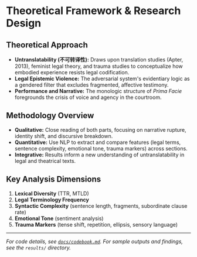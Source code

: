 # Theoretical Framework & Research Design

## Theoretical Approach

- **Untranslatability (不可转译性):** Draws upon translation studies (Apter, 2013), feminist legal theory, and trauma studies to conceptualize how embodied experience resists legal codification.
- **Legal Epistemic Violence:** The adversarial system's evidentiary logic as a gendered filter that excludes fragmented, affective testimony.
- **Performance and Narrative:** The monologic structure of *Prima Facie* foregrounds the crisis of voice and agency in the courtroom.

## Methodology Overview

- **Qualitative:** Close reading of both parts, focusing on narrative rupture, identity shift, and discursive breakdown.
- **Quantitative:** Use NLP to extract and compare features (legal terms, sentence complexity, emotional tone, trauma markers) across sections.
- **Integrative:** Results inform a new understanding of untranslatability in legal and theatrical texts.

## Key Analysis Dimensions

1. **Lexical Diversity** (TTR, MTLD)
2. **Legal Terminology Frequency**
3. **Syntactic Complexity** (sentence length, fragments, subordinate clause rate)
4. **Emotional Tone** (sentiment analysis)
5. **Trauma Markers** (tense shift, repetition, ellipsis, sensory language)

---

*For code details, see [`docs/codebook.md`](codebook.md). For sample outputs and findings, see the `results/` directory.*
